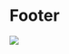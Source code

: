# Footer

![](https://www.orkestra.online/wp-content/uploads/2020/02/xOrkestra-1024x520.png.pagespeed.ic.fzabHZOG72.png)

